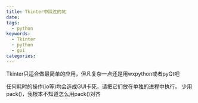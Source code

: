 ```yaml
---
title: Tkinter中踩过的坑
date:
tags:
  - python
keywords:
  - Tkinter
  - python
  - gui
categories:
---
```

Tkinter只适合做最简单的应用，但凡复杂一点还是用wxpython或者pyQt吧
<!-- more -->
任何耗时的操作(io等)均会造成GUI卡死，请把它们放在单独的进程中执行。
少用pack()，我根本不知道怎么用pack()对齐
